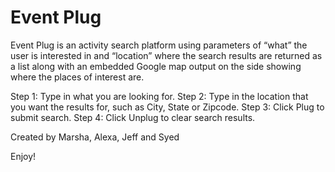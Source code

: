 # Event Plug

Event Plug is an activity search platform using parameters of “what” the user is interested in and “location” where the search results are returned as a list along with an embedded Google map output on the side showing where the places of interest are.

Step 1: Type in what you are looking for.
Step 2: Type in the location that you want the results for, such as City, State or Zipcode.
Step 3: Click Plug to submit search.
Step 4: Click Unplug to clear search results.

Created by Marsha, Alexa, Jeff and Syed

Enjoy!
